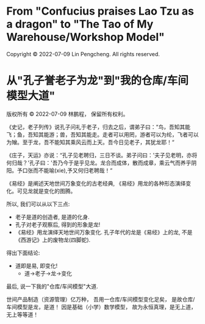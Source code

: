 # From "Confucius praises Lao Tzu as a dragon" to "The Tao of My Warehouse/Workshop Model"

Copyright © 2022-07-09 Lin Pengcheng. All rights reserved.

# 从"孔子誉老子为龙"到"我的仓库/车间模型大道"

版权所有 © 2022-07-09 林鹏程， 保留所有权利。

《史记，老子列传》说孔子问礼于老子，归去之后，谓弟子曰：“鸟，吾知其能飞；鱼，吾知其能游；兽，吾知其能走。走者可以用罔，游者可以为纶，飞者可以为矰。至于龙，吾不能知其乘风云而上天。吾今日见老子，其犹龙耶！“

《庄子，天运》亦说：“孔子见老聘归，三日不谈。弟子问曰：'夫子见老明，亦将何归哉？'孔子曰：'吾乃今于是乎见龙。龙合而成体，散而成章，乘云气而养乎阴阳。予口张而不能喻(xie),予又何归老聘哉！“

《易经》是阐述天地世间万象变化的古老经典, 《易经》用龙的各种形态演绎变化。可见龙就是变化的图腾。

所以, 我们可以从以下三点:

- 老子是道的创造者, 是道的化身.
- 孔子对老子观察后, 得到的形象是龙!
- 《易经》用龙演绎天地世间万象变化. 
  孔子年代的龙是《易经》上的龙, 不是《西游记》上的废物龙(四脚蛇).

得出下面结论:
  
- 道即是易, 即变化!
  - 道->老子->龙->变化
  
最后, 说一下我的"仓库/车间模型"大道.

世间产品制造（资源管理）亿万种，
吾用一仓库/车间模型变化足矣，
是故仓库/车间模型是龙，是道！
因是基础（小学）数学模型，
故为永恒真理，是无上道，无上等等道！  
